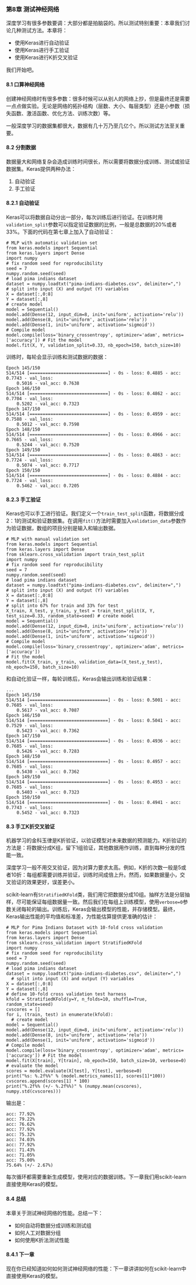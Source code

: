 ### 第8章 测试神经网络

深度学习有很多参数要调：大部分都是拍脑袋的。所以测试特别重要：本章我们讨论几种测试方法。本章将：

- 使用Keras进行自动验证
- 使用Keras进行手工验证
- 使用Keras进行K折交叉验证

我们开始吧。

#### 8.1 口算神经网络

创建神经网络时有很多参数：很多时候可以从别人的网络上抄，但是最终还是需要一点点做实验。无论是网络的拓扑结构（层数、大小、每层类型）还是小参数（损失函数、激活函数、优化方法、训练次数）等。

一般深度学习的数据集都很大，数据有几十万乃至几亿个。所以测试方法至关重要。

#### 8.2 分割数据

数据量大和网络复杂会造成训练时间很长，所以需要将数据分成训练、测试或验证数据集。Keras提供两种办法：

1. 自动验证
2. 手工验证

#### 8.2.1 自动验证

Keras可以将数据自动分出一部分，每次训练后进行验证。在训练时用```validation_split```参数可以指定验证数据的比例，一般是总数据的20%或者33%。下面的代码在第七章上加入了自动验证：

```
# MLP with automatic validation set
from keras.models import Sequential
from keras.layers import Dense
import numpy
# fix random seed for reproducibility
seed = 7
numpy.random.seed(seed)
# load pima indians dataset
dataset = numpy.loadtxt("pima-indians-diabetes.csv", delimiter=",")
# split into input (X) and output (Y) variables
X = dataset[:,0:8]
Y = dataset[:,8]
# create model
model = Sequential()
model.add(Dense(12, input_dim=8, init='uniform', activation='relu')) model.add(Dense(8, init='uniform', activation='relu'))
model.add(Dense(1, init='uniform', activation='sigmoid'))
# Compile model
model.compile(loss='binary_crossentropy', optimizer='adam', metrics=['accuracy']) # Fit the model
model.fit(X, Y, validation_split=0.33, nb_epoch=150, batch_size=10)
```

训练时，每轮会显示训练和测试数据的数据：

```
Epoch 145/150
514/514 [==============================] - 0s - loss: 0.4885 - acc: 0.7743 - val_loss:
    0.5016 - val_acc: 0.7638
Epoch 146/150
514/514 [==============================] - 0s - loss: 0.4862 - acc: 0.7704 - val_loss:
    0.5202 - val_acc: 0.7323
Epoch 147/150
514/514 [==============================] - 0s - loss: 0.4959 - acc: 0.7588 - val_loss:
    0.5012 - val_acc: 0.7598
Epoch 148/150
514/514 [==============================] - 0s - loss: 0.4966 - acc: 0.7665 - val_loss:
    0.5244 - val_acc: 0.7520
Epoch 149/150
514/514 [==============================] - 0s - loss: 0.4863 - acc: 0.7724 - val_loss:
    0.5074 - val_acc: 0.7717
Epoch 150/150
514/514 [==============================] - 0s - loss: 0.4884 - acc: 0.7724 - val_loss:
    0.5462 - val_acc: 0.7205
```

#### 8.2.3 手工验证

Keras也可以手工进行验证。我们定义一个```train_test_split```函数，将数据分成2：1的测试和验证数据集。在调用```fit()```方法时需要加入```validation_data```参数作为验证数据，数组的项目分别是输入和输出数据。

```
# MLP with manual validation set
from keras.models import Sequential
from keras.layers import Dense
from sklearn.cross_validation import train_test_split
import numpy
# fix random seed for reproducibility
seed = 7
numpy.random.seed(seed)
# load pima indians dataset
dataset = numpy.loadtxt("pima-indians-diabetes.csv", delimiter=",")
# split into input (X) and output (Y) variables
X = dataset[:,0:8]
Y = dataset[:,8]
# split into 67% for train and 33% for test
X_train, X_test, y_train, y_test = train_test_split(X, Y, test_size=0.33, random_state=seed) # create model
model = Sequential()
model.add(Dense(12, input_dim=8, init='uniform', activation='relu'))
model.add(Dense(8, init='uniform', activation='relu'))
model.add(Dense(1, init='uniform', activation='sigmoid'))
# Compile model
model.compile(loss='binary_crossentropy', optimizer='adam', metrics=['accuracy'])
# Fit the model
model.fit(X_train, y_train, validation_data=(X_test,y_test), nb_epoch=150, batch_size=10)
```

和自动化验证一样，每轮训练后，Keras会输出训练和验证结果：

```
...
Epoch 145/150
514/514 [==============================] - 0s - loss: 0.5001 - acc: 0.7685 - val_loss:
    0.5617 - val_acc: 0.7087
Epoch 146/150
514/514 [==============================] - 0s - loss: 0.5041 - acc: 0.7529 - val_loss:
    0.5423 - val_acc: 0.7362
Epoch 147/150
514/514 [==============================] - 0s - loss: 0.4936 - acc: 0.7685 - val_loss:
    0.5426 - val_acc: 0.7283
Epoch 148/150
514/514 [==============================] - 0s - loss: 0.4957 - acc: 0.7685 - val_loss:
    0.5430 - val_acc: 0.7362
Epoch 149/150
514/514 [==============================] - 0s - loss: 0.4953 - acc: 0.7685 - val_loss:
    0.5403 - val_acc: 0.7323
Epoch 150/150
514/514 [==============================] - 0s - loss: 0.4941 - acc: 0.7743 - val_loss:
    0.5452 - val_acc: 0.7323
```

#### 8.3 手工K折交叉验证

机器学习的金科玉律是K折验证，以验证模型对未来数据的预测能力。K折验证的方法是：将数据分成K组，留下1组验证，其他数据用作训练，直到每种分发的性能一致。

深度学习一般不用交叉验证，因为对算力要求太高。例如，K折的次数一般是5或者10折：每组都需要训练并验证，训练时间成倍上升。然而，如果数据量小，交叉验证的效果更好，误差更小。

scikit-learn有```StratifiedKFold```类，我们用它把数据分成10组。抽样方法是分层抽样，尽可能保证每组数据量一致。然后我们在每组上训练模型，使用```verbose=0```参数关闭每轮的输出。训练后，Keras会输出模型的性能，并存储模型。最终，Keras输出性能的平均值和标准差，为性能估算提供更准确的估计：

```
# MLP for Pima Indians Dataset with 10-fold cross validation
from keras.models import Sequential
from keras.layers import Dense
from sklearn.cross_validation import StratifiedKFold
import numpy
# fix random seed for reproducibility
seed = 7
numpy.random.seed(seed)
# load pima indians dataset
dataset = numpy.loadtxt("pima-indians-diabetes.csv", delimiter=",")
  # split into input (X) and output (Y) variables
X = dataset[:,0:8]
Y = dataset[:,8]
# define 10-fold cross validation test harness
kfold = StratifiedKFold(y=Y, n_folds=10, shuffle=True, random_state=seed)
cvscores = []
for i, (train, test) in enumerate(kfold):
  # create model
model = Sequential()
model.add(Dense(12, input_dim=8, init='uniform', activation='relu')) model.add(Dense(8, init='uniform', activation='relu'))
model.add(Dense(1, init='uniform', activation='sigmoid'))
# Compile model
model.compile(loss='binary_crossentropy', optimizer='adam', metrics=['accuracy']) # Fit the model
model.fit(X[train], Y[train], nb_epoch=150, batch_size=10, verbose=0)
# evaluate the model
scores = model.evaluate(X[test], Y[test], verbose=0)
print("%s: %.2f%%" % (model.metrics_names[1], scores[1]*100)) cvscores.append(scores[1] * 100)
print("%.2f%% (+/- %.2f%%)" % (numpy.mean(cvscores), numpy.std(cvscores)))
```

输出是：

```
acc: 77.92%
acc: 79.22%
acc: 76.62%
acc: 77.92%
acc: 75.32%
acc: 74.03%
acc: 77.92%
acc: 71.43%
acc: 71.05%
acc: 75.00%
75.64% (+/- 2.67%)
```

每次循环都需要重新生成模型，使用对应的数据训练。下一章我们用scikit-learn直接使用Keras的模型。


#### 8.4 总结

本章关于测试神经网络的性能。总结一下：

- 如何自动将数据分成训练和测试组
- 如何人工对数据分组
- 如何使用K折法测试性能

#### 8.4.1 下一章

现在你已经知道如何如何测试神经网络的性能：下一章讲讲如何在scikit-learn中直接使用Keras的模型。

